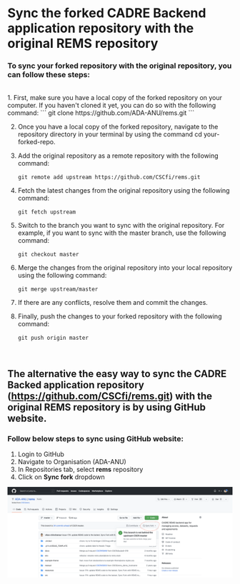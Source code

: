 # Sync the forked CADRE Backend application repository with the original REMS repository

### To sync your forked repository with the original repository, you can follow these steps:
<br>
1. First, make sure you have a local copy of the forked repository on your computer. If you haven't cloned it yet, you can do so with the following command:
    ```
    git clone https://github.com/ADA-ANU/rems.git
    ```

2. Once you have a local copy of the forked repository, navigate to the repository directory in your terminal by using the command cd your-forked-repo.

3. Add the original repository as a remote repository with the following command:
    ```
    git remote add upstream https://github.com/CSCfi/rems.git
    ```

4. Fetch the latest changes from the original repository using the following command:
    ```
    git fetch upstream
    ```
5. Switch to the branch you want to sync with the original repository. For example, if you want to sync with the master branch, use the following command:
    ```
    git checkout master
    ```
6. Merge the changes from the original repository into your local repository using the following command:
    ```
    git merge upstream/master
    ```
7. If there are any conflicts, resolve them and commit the changes.

8. Finally, push the changes to your forked repository with the following command:
    ```
    git push origin master
    ```
<br>

## The alternative the easy way to sync the CADRE Backed application repository (https://github.com/CSCfi/rems.git) with the original REMS repository is by using GitHub website.

### Follow below steps to sync using GitHub website:

1. Login to GitHub
2. Navigate to Organisation (ADA-ANU)
3. In Repositories tab, select **rems** repository
4. Click on **Sync fork** dropdown

![alt text](https://github.com/ADA-ANU/rems/blob/master/cadre-docs/images/sync_forked_repo_in_github.png?raw=true)

